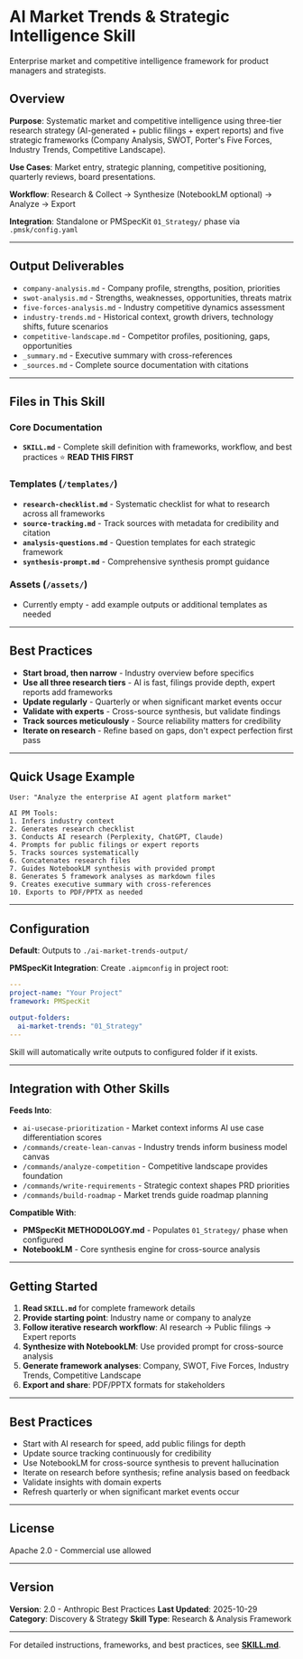 # AI Market Trends & Strategic Intelligence Skill

Enterprise market and competitive intelligence framework for product managers and strategists.

## Overview

**Purpose**: Systematic market and competitive intelligence using three-tier research strategy (AI-generated + public filings + expert reports) and five strategic frameworks (Company Analysis, SWOT, Porter's Five Forces, Industry Trends, Competitive Landscape).

**Use Cases**: Market entry, strategic planning, competitive positioning, quarterly reviews, board presentations.

**Workflow**: Research & Collect → Synthesize (NotebookLM optional) → Analyze → Export

**Integration**: Standalone or PMSpecKit `01_Strategy/` phase via `.pmsk/config.yaml`

---

## Output Deliverables

- `company-analysis.md` - Company profile, strengths, position, priorities
- `swot-analysis.md` - Strengths, weaknesses, opportunities, threats matrix
- `five-forces-analysis.md` - Industry competitive dynamics assessment
- `industry-trends.md` - Historical context, growth drivers, technology shifts, future scenarios
- `competitive-landscape.md` - Competitor profiles, positioning, gaps, opportunities
- `_summary.md` - Executive summary with cross-references
- `_sources.md` - Complete source documentation with citations

---

## Files in This Skill

### Core Documentation
- **`SKILL.md`** - Complete skill definition with frameworks, workflow, and best practices ⭐ **READ THIS FIRST**

### Templates (`/templates/`)
- **`research-checklist.md`** - Systematic checklist for what to research across all frameworks
- **`source-tracking.md`** - Track sources with metadata for credibility and citation
- **`analysis-questions.md`** - Question templates for each strategic framework
- **`synthesis-prompt.md`** - Comprehensive synthesis prompt guidance

### Assets (`/assets/`)
- Currently empty - add example outputs or additional templates as needed

---

## Best Practices

- **Start broad, then narrow** - Industry overview before specifics
- **Use all three research tiers** - AI is fast, filings provide depth, expert reports add frameworks
- **Update regularly** - Quarterly or when significant market events occur
- **Validate with experts** - Cross-source synthesis, but validate findings
- **Track sources meticulously** - Source reliability matters for credibility
- **Iterate on research** - Refine based on gaps, don't expect perfection first pass

---

## Quick Usage Example

```
User: "Analyze the enterprise AI agent platform market"

AI PM Tools:
1. Infers industry context
2. Generates research checklist
3. Conducts AI research (Perplexity, ChatGPT, Claude)
4. Prompts for public filings or expert reports
5. Tracks sources systematically
6. Concatenates research files
7. Guides NotebookLM synthesis with provided prompt
8. Generates 5 framework analyses as markdown files
9. Creates executive summary with cross-references
10. Exports to PDF/PPTX as needed
```

---

## Configuration

**Default**: Outputs to `./ai-market-trends-output/`

**PMSpecKit Integration**: Create `.aipmconfig` in project root:
```yaml
---
project-name: "Your Project"
framework: PMSpecKit

output-folders:
  ai-market-trends: "01_Strategy"
---
```

Skill will automatically write outputs to configured folder if it exists.

---

## Integration with Other Skills

**Feeds Into**:
- `ai-usecase-prioritization` - Market context informs AI use case differentiation scores
- `/commands/create-lean-canvas` - Industry trends inform business model canvas
- `/commands/analyze-competition` - Competitive landscape provides foundation
- `/commands/write-requirements` - Strategic context shapes PRD priorities
- `/commands/build-roadmap` - Market trends guide roadmap planning

**Compatible With**:
- **PMSpecKit METHODOLOGY.md** - Populates `01_Strategy/` phase when configured
- **NotebookLM** - Core synthesis engine for cross-source analysis

---

## Getting Started

1. **Read `SKILL.md`** for complete framework details
2. **Provide starting point**: Industry name or company to analyze
3. **Follow iterative research workflow**: AI research → Public filings → Expert reports
4. **Synthesize with NotebookLM**: Use provided prompt for cross-source analysis
5. **Generate framework analyses**: Company, SWOT, Five Forces, Industry Trends, Competitive Landscape
6. **Export and share**: PDF/PPTX formats for stakeholders

---

## Best Practices

- Start with AI research for speed, add public filings for depth
- Update source tracking continuously for credibility
- Use NotebookLM for cross-source synthesis to prevent hallucination
- Iterate on research before synthesis; refine analysis based on feedback
- Validate insights with domain experts
- Refresh quarterly or when significant market events occur

---

## License

Apache 2.0 - Commercial use allowed

---

## Version

**Version**: 2.0 - Anthropic Best Practices
**Last Updated**: 2025-10-29
**Category**: Discovery & Strategy
**Skill Type**: Research & Analysis Framework

---

For detailed instructions, frameworks, and best practices, see **[SKILL.md](./SKILL.md)**.

